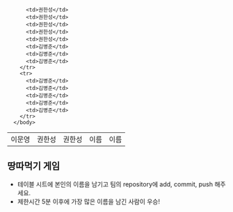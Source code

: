 <table>
      <body>
        <tr>
          <td>이문영</td>
          <td>권한성</td>
          <td>권한성</td>
          <td>이름</td>
          <td>이름</td>

          <td>권한성</td>
          <td>권한성</td>
          <td>권한성</td>
          <td>권한성</td>
          <td>권한성</td>
          <td>김병준</td>
          <td>김병준</td>
          <td>김병준</td>
        </tr>
        <tr>
          <td>김병준</td>
          <td>김병준</td>
          <td>김병준</td>
          <td>김병준</td>
          <td>김병준</td>
        </tr>
      </body>
</table>

## 땅따먹기 게임

- 테이블 시트에 본인의 이름을 남기고 팀의 repository에 add, commit, push 해주세요.
- 제한시간 5분 이후에 가장 많은 이름을 남긴 사람이 우승!
